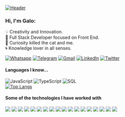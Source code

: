<!-- [![Header](https://user-images.githubusercontent.com/88691710/174714079-86a3d203-02f7-4cf7-afaf-fcc10ab57ace.png)](https://www.galomeggiolaro.com/) -->

[![Header](https://user-images.githubusercontent.com/88691710/174714079-86a3d203-02f7-4cf7-afaf-fcc10ab57ace.png)](https://galomegg.github.io/portfolio/)

### Hi, I'm Galo:

💡 Creativity and Innovation.  
🎡 Full Stack Developer focused on Front End.  
🧭 Curiosity killed the cat and me.  
🌀 Knowledge lover in all senses.

[![Whatsapp](https://img.shields.io/badge/-Whatsapp-57f779?style=for-the-badge&logo=whatsapp&logoColor=222222)](https://wa.me/5493446638940)
[![Telegram](https://img.shields.io/badge/-TELEGRAM-2CA5E0?style=for-the-badge&logo=telegram&logoColor=white)](https://t.me/wtscrackin)
[![Gmail](https://img.shields.io/badge/-GMAIL-D14836?style=for-the-badge&logo=gmail&logoColor=white)](mailto:galomeggiolarobul@gmail.com)
[![LinkedIn](https://img.shields.io/badge/-LINKEDIN-0077B5?style=for-the-badge&logo=linkedin&logoColor=white)](https://www.linkedin.com/in/frontendgalomeggiolaro/)
[![Twitter](https://img.shields.io/badge/-TWITTER-1d9bf0?style=for-the-badge&logo=twitter&logoColor=white)]([https://twitter.com/Wtscrackin])

<!-- [![GaloMeggiolaro.com](https://img.shields.io/badge/-ADAMALSTON.COM-000000?style=for-the-badge&logo=react&logoColor=white)](https://www.galomeggiolaro.com/) -->

#### Languages I know...

![JavaScript](https://img.shields.io/badge/-JavaScript-000000?style=flat&logo=javascript)
![TypeScript](https://img.shields.io/badge/-TypeScript-000000?style=flat&logo=typescript)
![SQL](https://img.shields.io/badge/-SQL-000000?style=flat&logo=postgresql)  
[![Top Langs](https://github-readme-stats.vercel.app/api/top-langs/?username=galomegg&layout=compact)](https://github.com/anuraghazra/github-readme-stats)

<!-- ![Python](https://img.shields.io/badge/-Python-000000?style=flat&logo=python) -->

#### Some of the technologies I have worked with

<img src="https://img.shields.io/badge/-HTML5-222222?style=flat&logo=html5&logoColor=E34F26">
<img src="https://img.shields.io/badge/-CSS3-222222?style=flat&logo=css3&logoColor=1572B6">
<img src="https://img.shields.io/badge/-React-222222?style=flat&logo=React&logoColor=00c8ff">
<img src="https://img.shields.io/badge/-Redux-222222?style=flat&logo=redux&logoColor=7248b6">
<img src="https://img.shields.io/badge/-jQuery-222222?style=flat&logo=jQuery&logoColor=0769AD">
<img src="https://img.shields.io/badge/-Sass-222222?style=flat&logo=sass&logoColor=cc6699">
<img src="https://img.shields.io/badge/-Less-222222?style=flat&logo=less&logoColor=ffffff">
<img src="https://img.shields.io/badge/-Bootstrap-222222?style=flat&logo=bootstrap&logoColor=563D7C">
<img src="https://img.shields.io/badge/-Node.js-222222?style=flat&logo=Node.js&logoColor=339933">
<img src="https://img.shields.io/badge/-Express.js-222222?style=flat&logo=Express.js&logoColor=339933">
<img src="https://img.shields.io/badge/-Sequelize-222222?style=flat&logo=sequelize&logoColor=#09b8e2">
<img src="https://img.shields.io/badge/-Firebase-222222?style=flat&logo=firebase&logoColor=FFA611">
<img src="https://img.shields.io/badge/-Git-222222?style=flat&logo=git&logoColor=F05032">
<img src="https://img.shields.io/badge/-GitHub-222222?style=flat&logo=github&logoColor=fafafa">
<img src="http://img.shields.io/badge/-VS%20Code-222222?style=flat&logo=visual%20studio%20code&logoColor=007ACC">
<img src="http://img.shields.io/badge/-Heroku-222222?style=flat&logo=heroku&logoColor=430098">
<img src="http://img.shields.io/badge/-Vercel-222222?style=flat&logo=vercel&logoColor=white">
<img src="http://img.shields.io/badge/-Netlify-222222?style=flat&logo=netlify&logoColor=4b9bbf">
